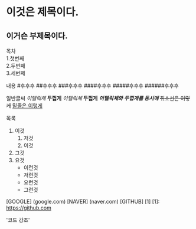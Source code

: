 이것은 제목이다.
================

이거슨 부제목이다.
-----------------

목차  
1.첫번째  
2.두번째  
3.세번쩨  

내용
#후후후
##후후후
###후후후
####후후후
#####후후후
######후후후

  
  
  
  
  
  
일반글씨
*이텔릭체*
**두껍게**
_이텔릭체_
__두껍게__
**_이텔릭체와 두껍게를 동시에_**
~~취소선은 이렇게~~
<u>밑줄은 이렇게</u>

목록
1. 이것
    1. 저것
    2. 이것
2. 그것
3. 요것
    - 이런것
    - 저런것
    * 요런것
    + 그런것

[GOOGLE] (google.com)
[NAVER] (naver.com)
[GITHUB] [1]
[1]: https://github.com

'코드 강조'
